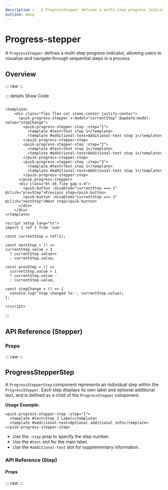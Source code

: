 ```yaml
---
description :   A ProgressStepper defines a multi-step progress indicator, allowing users to visualize and navigate through sequential steps in a process.
outline: deep
---
```

<script setup>
  import ProgressStepper from '@vitepress/components/ProgressStepper.vue';
  import DataAttributes from '@vitepress/utilities/DataAttributes.vue';
  import ComponentOverview from '@vitepress/utilities/ComponentOverview.vue';

  const stepper_attributes = [
    {
      prop: 'modelValue',
      type: 'string | number',
      default: 1,
      description: 'v-model of the current step'
    },
    {
      prop: 'default',
      type: 'VNode',
      control: 'none',
      description: 'Content of progress stepper (should be progress stepper steps)'
    },
    {
      prop: 'update:modelValue',
      type: 'event',
      description: 'Event emitted on current step change'
    }
  ];

  const step_attributes = [
    {
      prop: 'step',
      type: 'string | number',
      default: '1',
      description: 'Value of the step'
    },
    {
      prop: 'text',
      type: 'string',
      default: 'Text',
      description: 'Text of the step (slot #text)'
    },
    {
      prop: 'additional-text',
      type: 'string',
      default: 'Additional text',
      description: 'Additional text of the step (slot #additional-text)'
    },
    {
      prop: 'dataTest',
      type: 'string',
      default: 'undefined',
      description: 'Sets the data-test of the progress stepper step `stepButton-${dataTest}` `text-${dataTest}` `additionalText-${dataTest}`'
    },
    {
      prop: 'click',
      type: 'event',
      description: 'Event emitted on click step'
    }
  ]

</script>

# Progress-stepper

 A `ProgressStepper` defines a multi-step progress indicator, allowing users to visualize and navigate through sequential steps in a process.

## Overview

::: raw
<ComponentOverview>
  <Progress-stepper />
</ComponentOverview>
:::

::: details Show Code

```vue

<template>
    <div class="flex flex-col items-center justify-center">
      <puik-progress-stepper v-model="currentStep" @update:model-value="stepChange">
        <puik-progress-stepper-step :step="1">
          <template #text>Text step 1</template>
          <template #additional-text>Additional-text step 1</template>
        </puik-progress-stepper-step>
        <puik-progress-stepper-step :step="2">
          <template #text>Text step 1</template>
          <template #additional-text>Additional-text step 1</template>
        </puik-progress-stepper-step>
        <puik-progress-stepper-step :step="3">
          <template #text>Text step 1</template>
          <template #additional-text>Additional-text step 1</template>
        </puik-progress-stepper-step>
      </puik-progress-stepper>
      <div class="mt-16 flex gap-x-4">
        <puik-button :disabled="currentStep === 1" @click="prevStep">Previous step</puik-button>
        <puik-button :disabled="currentStep === 3" @click="nextStep">Next step</puik-button>
      </div>
    </div>
</template>

<script setup lang="ts">
import { ref } from 'vue'

const currentStep = ref(1);

const nextStep = () =>
currentStep.value < 3
  ? currentStep.value++
  : currentStep.value;

const prevStep = () =>
  currentStep.value > 1
  ? currentStep.value--
  : currentStep.value;

const stepChange = () => {
  console.log('Step changed to:', currentStep.value);
};

</script>

```

:::

## API Reference (Stepper)

### Props

::: raw
<DataAttributes :attributes="stepper_attributes" />
:::

## ProgressStepperStep

A `ProgressStepperStep` component represents an individual step within the `ProgressStepper`. Each step displays its own label and optional additional text, and is defined as a child of the `ProgressStepper` component.

**Usage Example:**

```vue
<puik-progress-stepper-step :step="1">
  <template #text>Step 1 Label</template>
  <template #additional-text>Optional additional info</template>
</puik-progress-stepper-step>
```

- Use the `:step` prop to specify the step number.
- Use the `#text` slot for the main label.
- Use the `#additional-text` slot for supplementary information.

### API Reference (Step)

#### Props

::: raw
<DataAttributes :attributes="step_attributes" />
:::
